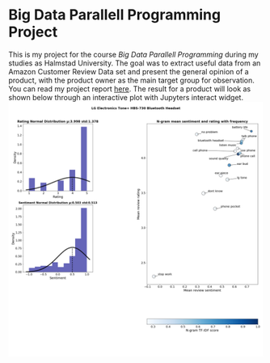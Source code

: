 # Big Data Parallell Programming Project
This is my project for the course *Big Data Parallell Programming* during my studies as Halmstad University. 
The goal was to extract useful data from an Amazon Customer Review Data set and present the general opinion of a product, with the product owner as the main target group for observation. 
You can read my project report [here](https://github.com/AndreasH96/BDPP_Project/blob/master/BDPP_Project_Report.pdf).
The result for a product will look as shown below through an interactive plot with Jupyters interact widget. 
![Example Result for Bluetooth Headset](resultplot1.png)
